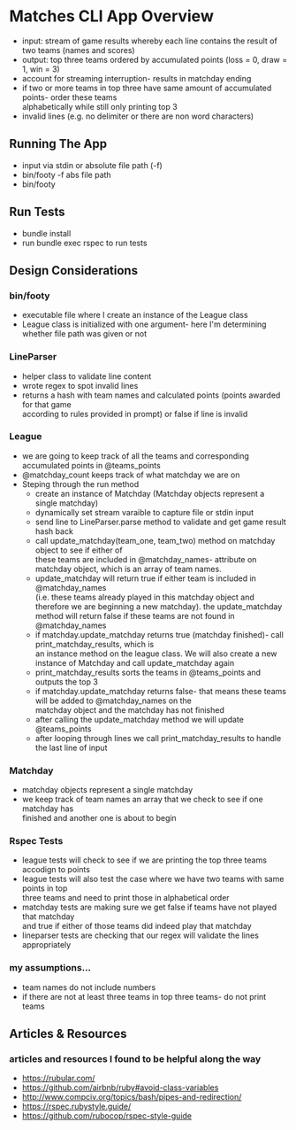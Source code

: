 # Matches CLI App Overview
* input: stream of game results whereby each line contains the result of two teams (names and scores)
* output: top three teams ordered by accumulated points (loss = 0, draw = 1, win = 3)
* account for streaming interruption- results in matchday ending
* if two or more teams in top three have same amount of accumulated points- order these teams  
 alphabetically while still only printing top 3
* invalid lines (e.g. no delimiter or there are non word characters)

## Running The App
* input via stdin or absolute file path (-f)
* bin/footy -f abs file path
* bin/footy

## Run Tests
* bundle install
* run bundle exec rspec to run tests

## Design Considerations
### bin/footy
* executable file where I create an instance of the League class
* League class is initialized with one argument- here I'm determining whether file path was given or not

### LineParser
* helper class to validate line content
* wrote regex to spot invalid lines
* returns a hash with team names and calculated points (points awarded for that game  
according to rules provided in prompt) or false if line is invalid

### League
* we are going to keep track of all the teams and corresponding accumulated points in @teams_points
* @matchday_count keeps track of what matchday we are on
* Steping through the run method
  - create an instance of Matchday (Matchday objects represent a single matchday)
  - dynamically set stream varaible to capture file or stdin input
  - send line to LineParser.parse method to validate and get game result hash back
  - call update_matchday(team_one, team_two) method on matchday object to see if either of  
  these teams are included in @matchday_names- attribute on matchday object, which is an array of team names.
  - update_matchday will return true if either team is included in @matchday_names  
  (i.e. these teams already played in this matchday object and therefore we are beginning a new matchday).
  the update_matchday method will return false if these teams are not found in @matchday_names
  - if matchday.update_matchday returns true (matchday finished)- call print_matchday_results, which is  
  an instance method on the league class. We will also create a new instance of Matchday and call update_matchday again
  - print_matchday_results sorts the teams in @teams_points and outputs the top 3
  - if matchday.update_matchday returns false- that means these teams will be added to @matchday_names on the  
  matchday object and the matchday has not finished
  - after calling the update_matchday method we will update @teams_points
  - after looping through lines we call print_matchday_results to handle the last line of input

### Matchday
* matchday objects represent a single matchday
* we keep track of team names an array that we check to see if one matchday has  
finished and another one is about to begin

### Rspec Tests
* league tests will check to see if we are printing the top three teams  
accodign to points
* league tests will also test the case where we have two teams with same points in top  
 three teams and need to print those in alphabetical order
* matchday tests are making sure we get false if teams have not played that matchday  
and true if either of those teams did indeed play that matchday
* lineparser tests are checking that our regex will validate the lines appropriately

### my assumptions...
* team names do not include numbers
* if there are not at least three teams in top three teams- do not print teams

## Articles & Resources
### articles and resources I found to be helpful along the way
* https://rubular.com/
* https://github.com/airbnb/ruby#avoid-class-variables
* http://www.compciv.org/topics/bash/pipes-and-redirection/
* https://rspec.rubystyle.guide/
* https://github.com/rubocop/rspec-style-guide
